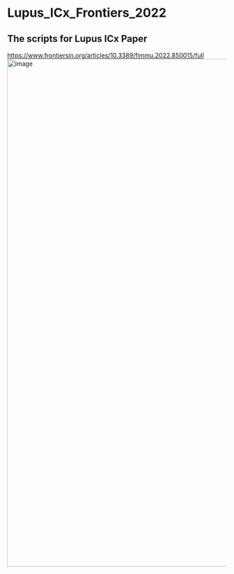 # Lupus_ICx_Frontiers_2022

## The scripts for Lupus ICx Paper
https://www.frontiersin.org/articles/10.3389/fimmu.2022.850015/full
<img width="1163" alt="image" src="https://user-images.githubusercontent.com/49779931/214098136-f8351733-4a89-4ca8-951a-c3acb46d571f.png">

